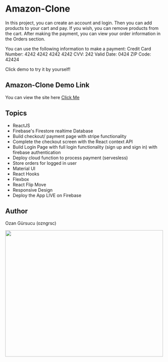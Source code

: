 # Amazon-Clone

In this project, you can create an account and login. Then you can add products to your cart and pay. If you wish, you can remove products from the cart. After making the payment, you can view your order information in the Orders section.

You can use the following information to make a payment:
Credit Card Number: 4242 4242 4242 4242
CVV: 242
Valid Date: 0424
ZIP Code: 42424

Click demo to try it by yourself!

## Amazon-Clone Demo Link

You can view the site here
[Click Me](https://amzn-clone-ozngrsc.web.app/)

## Topics

- ReactJS
- Firebase's Firestore realtime Database
- Build checkout/ payment page with stripe functionality
- Complete the checkout screen with the React context API
- Build Login Page with full login functionality (sign up and sign in) with firebase authentication
- Deploy cloud function to process payment (servesless)
- Store orders for logged in user
- Material UI
- React Hooks
- Flexbox
- React Flip Move
- Responsive Design
- Deploy the App LIVE on Firebase



## Author

Ozan Gürsucu (ozngrsc)

<img src="src/images/screenshot1.png"  width= 500px height= 400px>
